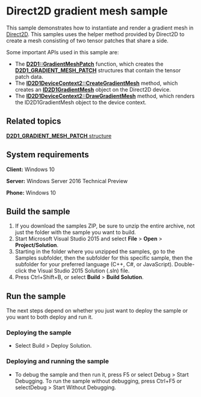﻿<!---
  category: GraphicsAndAnimation
--->

# Direct2D gradient mesh sample

This sample demonstrates how to instantiate and render a gradient mesh in [Direct2D](http://msdn.microsoft.com/en-us/library/windows/desktop/dd370990). This samples uses the helper method provided by Direct2D to create a mesh consisting of two tensor patches that share a side.

Some important APIs used in this sample are:

- The [**D2D1::GradientMeshPatch**](http://msdn.microsoft.com/en-us/library/windows/desktop/dn890770) function, which creates the [**D2D1\_GRADIENT\_MESH\_PATCH**](http://msdn.microsoft.com/en-us/library/windows/desktop/dn890726) structures that contain the tensor patch data.
- The [**ID2D1DeviceContext2::CreateGradientMesh**](http://msdn.microsoft.com/en-us/library/windows/desktop/dn890790) method, which creates an [**ID2D1GradientMesh**](http://msdn.microsoft.com/en-us/library/windows/desktop/dn900410) object on the Direct2D device.
- The [**ID2D1DeviceContext2::DrawGradientMesh**](http://msdn.microsoft.com/en-us/library/windows/desktop/dn900378) method, which renders the ID2D1GradientMesh object to the device context.

## Related topics

[**D2D1\_GRADIENT\_MESH\_PATCH** structure](http://msdn.microsoft.com/en-us/library/windows/desktop/dn890726)

## System requirements

**Client:** Windows 10

**Server:** Windows Server 2016 Technical Preview

**Phone:** Windows 10

## Build the sample

1. If you download the samples ZIP, be sure to unzip the entire archive, not just the folder with the sample you want to build. 
2. Start Microsoft Visual Studio 2015 and select **File** \> **Open** \> **Project/Solution**.
3. Starting in the folder where you unzipped the samples, go to the Samples subfolder, then the subfolder for this specific sample, then the subfolder for your preferred language (C++, C#, or JavaScript). Double-click the Visual Studio 2015 Solution (.sln) file.
4. Press Ctrl+Shift+B, or select **Build** \> **Build Solution**.

## Run the sample

The next steps depend on whether you just want to deploy the sample or you want to both deploy and run it.

### Deploying the sample

- Select Build > Deploy Solution. 

### Deploying and running the sample

- To debug the sample and then run it, press F5 or select Debug >  Start Debugging. To run the sample without debugging, press Ctrl+F5 or selectDebug > Start Without Debugging. 

